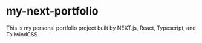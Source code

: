 # my-next-portfolio
This is my personal portfolio project built by NEXT.js, React, Typescript, and TailwindCSS.
